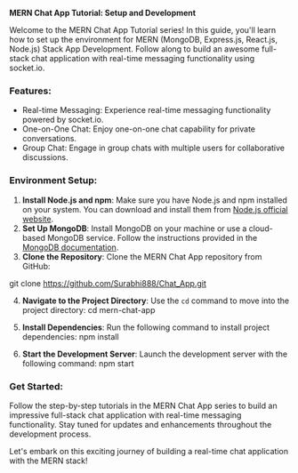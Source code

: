**MERN Chat App Tutorial: Setup and Development**

Welcome to the MERN Chat App Tutorial series! In this guide, you'll learn how to set up the environment for MERN (MongoDB, Express.js, React.js, Node.js) Stack App Development. Follow along to build an awesome full-stack chat application with real-time messaging functionality using socket.io.

### Features:
- Real-time Messaging: Experience real-time messaging functionality powered by socket.io.
- One-on-One Chat: Enjoy one-on-one chat capability for private conversations.
- Group Chat: Engage in group chats with multiple users for collaborative discussions.

### Environment Setup:
1. **Install Node.js and npm**: Make sure you have Node.js and npm installed on your system. You can download and install them from [Node.js official website](https://nodejs.org/).
2. **Set Up MongoDB**: Install MongoDB on your machine or use a cloud-based MongoDB service. Follow the instructions provided in the [MongoDB documentation](https://docs.mongodb.com/manual/installation/).
3. **Clone the Repository**: Clone the MERN Chat App repository from GitHub:

git clone https://github.com/Surabhi888/Chat_App.git

4. **Navigate to the Project Directory**: Use the `cd` command to move into the project directory:
cd mern-chat-app

5. **Install Dependencies**: Run the following command to install project dependencies:
npm install

6. **Start the Development Server**: Launch the development server with the following command:
npm start

### Get Started:
Follow the step-by-step tutorials in the MERN Chat App series to build an impressive full-stack chat application with real-time messaging functionality. Stay tuned for updates and enhancements throughout the development process.

Let's embark on this exciting journey of building a real-time chat application with the MERN stack!
